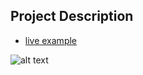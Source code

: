## Project Description

* [live example](https://partybrasil.github.io/website-templates/sb-admin)

![alt text](https://github.com/learning-zone/website-templates/blob/master/assets/sb-admin.png "sb-admin")
